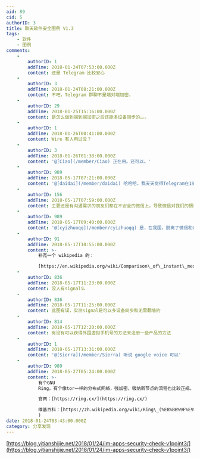 ```yaml
---
aid: 89
cid: 5
authorID: 3
title: 聊天软件安全图例 V1.3
tags:
    - 软件
    - 图例
comments:
    -
        authorID: 1
        addTime: 2018-01-24T07:53:00.000Z
        content: 还是 Telegram 比较安心
    -
        authorID: 3
        addTime: 2018-01-24T08:21:00.000Z
        content: 不吧，Telegram 群聊不是端对端加密。
    -
        authorID: 29
        addTime: 2018-01-25T15:16:00.000Z
        content: 是怎么做到端到端加密之后还能多设备同步的。。。
    -
        authorID: 1
        addTime: 2018-01-26T00:41:00.000Z
        content: Wire 有人用过没？
    -
        authorID: 3
        addTime: 2018-01-26T01:38:00.000Z
        content: '@[Ciao](/member/Ciao) 正在用。还可以。'
    -
        authorID: 989
        addTime: 2018-05-17T07:21:00.000Z
        content: '@[daidai](/member/daidai) 哈哈哈，我天天觉得Telegram在1984我'
    -
        authorID: 156
        addTime: 2018-05-17T07:59:00.000Z
        content: 主要还是有沟通需求的朋友们都在不安全的微信上，导致微信对我们的捆绑久久不能解脱。
    -
        authorID: 989
        addTime: 2018-05-17T09:40:00.000Z
        content: '@[cyizhuoqq](/member/cyizhuoqq) 是，在我国，脱离了微信和QQ，连生活都很成问题。'
    -
        authorID: 91
        addTime: 2018-05-17T10:55:00.000Z
        content: >-
            补充一个 wikipedia 的：  

            [https://en.wikipedia.org/wiki/Comparison\_of\_instant\_messaging\_clients](https://en.wikipedia.org/wiki/Comparison_of_instant_messaging_clients)
    -
        authorID: 836
        addTime: 2018-05-17T11:23:00.000Z
        content: 没人有signal么
    -
        authorID: 836
        addTime: 2018-05-17T11:25:00.000Z
        content: 此图有误，实测signal是可以多设备同步和无需翻墙的
    -
        authorID: 814
        addTime: 2018-05-17T12:20:00.000Z
        content: 有没有可以获得外国虚拟手机号的方法来注册一些产品的方法
    -
        authorID: 1
        addTime: 2018-05-17T13:31:00.000Z
        content: '@[Sierra](/member/Sierra) 听说 google voice 可以'
    -
        authorID: 989
        addTime: 2018-05-27T05:24:00.000Z
        content: >-
            有个GNU
            Ring，有个像tor一样的分布式网络，强加密，吸纳新节点的流程也比较正规。早些时候试用过一段时间，当时效果还不怎么好，不知道现在如何了。  

            官网：[https://ring.cx/](https://ring.cx/)  

            维基百科：[https://zh.wikipedia.org/wiki/Ring\_(%E8%BB%9F%E9%AB%94](https://zh.wikipedia.org/wiki/Ring_(%E8%BB%9F%E9%AB%94)
            )
date: 2018-01-24T03:43:00.000Z
category: 分享发现
---
```


[https://blog.yitianshijie.net/2018/01/24/im-apps-security-check-v1point3/](https://blog.yitianshijie.net/2018/01/24/im-apps-security-check-v1point3/)
